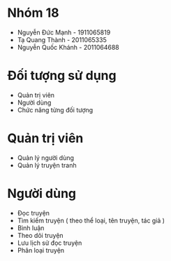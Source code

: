 # Nhóm 18
- Nguyễn Đức Mạnh    -  1911065819
- Tạ Quang Thành     -  2011065335
- Nguyễn Quốc Khánh  -  2011064688
# Đối tượng sử dụng
- Quản trị viên
- Người dùng
- Chức năng từng đối tượng
# Quản trị viên
- Quản lý người dùng
- Quản lý truyện tranh
# Người dùng
- Đọc truyện
- Tìm kiếm truyện ( theo thể loại, tên truyện, tác giả )
- Bình luận
- Theo dõi truyện
- Lưu lịch sử đọc truyện
- Phân loại truyện
